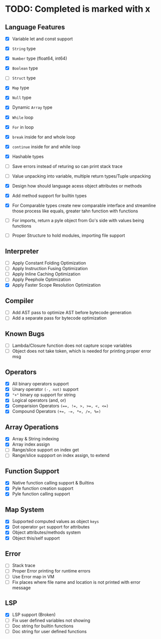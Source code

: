 # TODO: Completed is marked with x

## Language Features
- [x] Variable let and const support
- [x] `String` type
- [x] `Number` type (float64, int64)
- [x] `Boolean` type  
- [ ] `Struct` type
- [x] `Map` type
- [x] `Null` type
- [x]  Dynamic `Array` type
- [x] `While` loop
- [x] `For` in loop
- [x] `break` inside for and whole loop
- [x] `continue` inside for and while loop
- [x] Hashable types
- [ ] Save errors instead of returing so can print stack trace
- [ ] Value unpacking into variable, multiple return types/Tuple unpacking
- [x] Design how should language acess object attributes or methods
- [x] Add method support for builtin types
- [x] For Comparable types create new comparable interface and streamline those process like equals, greater tahn function with functions
- [ ] For imports, return a pyle object from Go's side with values being functions
- [ ] Proper Structure to hold modules, importing file support


## Interpreter
- [ ] Apply Constant Folding Optimization
- [ ] Apply Instruction Fusing Optimization
- [ ] Apply Inline Caching Optimization
- [ ] Apply Peephole Optimization
- [x] Apply Faster Scope Resolution Optimization

## Compiler
- [ ] Add AST pass to optimize AST before bytecode generation
- [ ] Add a separate pass for bytecode optimization

## Known Bugs
- [ ] Lambda/Closure function does not capture scope variables
- [ ] Object does not take token, which is needed for printing proper error msg

## Operators
- [x] All binary operators support
- [x] Unary operator `(-, not)` support
- [x] `"+"` binary op support for string
- [x] Logical operators (and, or)
- [x] Comparision Operators `(==, !=, >, >=, <, <=)`
- [x] Compound Operators `(+=, -=, *=, /=, %=)`

## Array Operations
- [x] Array & String indexing
- [x] Array index assign
- [ ] Range/slice support on index get
- [ ] Range/slice suppport on index assign, to extend

## Function Support
- [x] Native function calling support & Builtins
- [x] Pyle function creation support
- [x] Pyle function calling support

## Map System
- [x] Supported computed values as object `keys`
- [x] Dot operator `get` support for attributes
- [x] Object attributes/methods system
- [x] Object this/self support

## Error
- [ ] Stack trace
- [ ] Proper Error printing for runtime errors
- [ ] Use Error map in VM
- [ ] Fix places where file name and location is not printed with error message

## LSP
- [x] LSP support (Broken)
- [ ] Fix user defined variables not showing
- [ ] Doc string for builtin functions
- [ ] Doc string for user defined functions